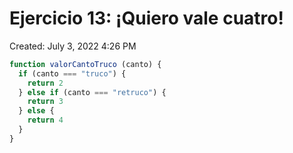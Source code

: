 # Ejercicio 13: ¡Quiero vale cuatro!

Created: July 3, 2022 4:26 PM

```jsx
function valorCantoTruco (canto) {
  if (canto === "truco") {
    return 2
  } else if (canto === "retruco") {
    return 3
  } else {
    return 4
  }
}
```